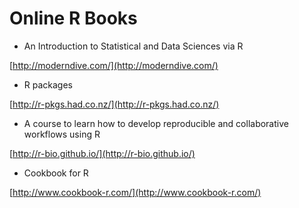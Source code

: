 # Online R Books

* An Introduction to Statistical and Data Sciences via R

[http://moderndive.com/](http://moderndive.com/)

* R packages

[http://r-pkgs.had.co.nz/](http://r-pkgs.had.co.nz/)

* A course to learn how to develop reproducible and collaborative workflows using R

[http://r-bio.github.io/](http://r-bio.github.io/)

* Cookbook for R

[http://www.cookbook-r.com/](http://www.cookbook-r.com/)

